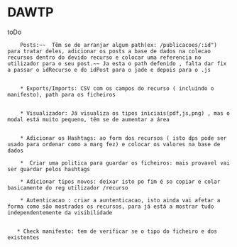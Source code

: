 # DAWTP



toDo


        Posts:~~  Tẽm se de arranjar algum path(ex: /publicacoes/:id") para tratar deles, adicionar os posts a base de dados na colecao recursos dentro do devido recurso e colocar uma referencia no utilizador para o seu post.~~ Ja esta o path defenido , falta dar fix a passar o idRecurso e do idPost para o jade e depois para o .js
        
        
        * Exports/Imports: CSV com os campos do recurso ( incluindo o manifesto), path para os ficheiros
        

        * Visualizador: Já visualiza os tipos iniciais(pdf,js,png) , mas o modal está muito pequeno, têm se de aumentar a área
        
        
        * Adicionar os Hashtags: ao form dos recursos ( isto dps pode ser usado para ordenar como a marg fez) e colocar os valores na base de dados
        
        *  Criar uma politica para guardar os ficheiros: mais provavel vai ser guardar pelos hashtags
        
        * Adicionar tipos novos: deixar isto po fim é so copiar e colar basicamente do reg utilizador /recurso
        
        * Autenticacao : criar a auntenticacao, isto ainda vai afetar a forma como são mostrados os recursos, para já está a mostrar tudo independentemente da visibilidade
        
        
       * Check manifesto: tem de verificar se o tipo do ficheiro e dos existentes              
